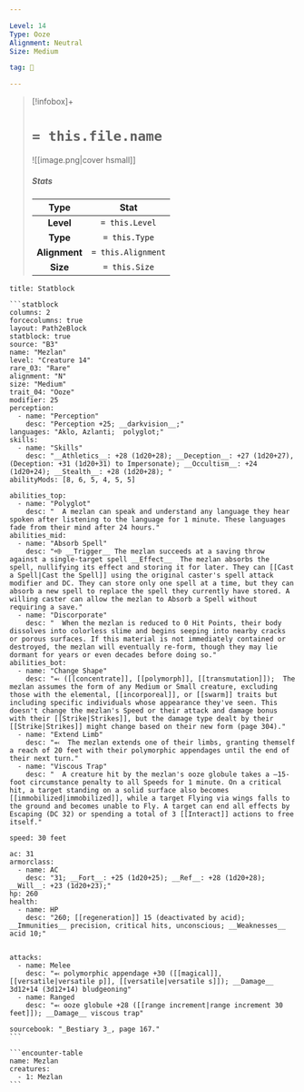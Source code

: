 ```yaml
---

Level: 14
Type: Ooze
Alignment: Neutral
Size: Medium

tag: 👹

---
```


> [!infobox]+
> #  `= this.file.name`
> ![[image.png|cover hsmall]]
> ##### Stats
> Type | Stat |
> :---:|:---:|
> **Level** | `= this.Level` |
> **Type** | `= this.Type` |
> **Alignment** | `= this.Alignment` |
> **Size** | `= this.Size` |



````ad-info
title: Statblock

```statblock
columns: 2
forcecolumns: true
layout: Path2eBlock
statblock: true
source: "B3"
name: "Mezlan"
level: "Creature 14"
rare_03: "Rare"
alignment: "N"
size: "Medium"
trait_04: "Ooze"
modifier: 25
perception:
  - name: "Perception"
    desc: "Perception +25; __darkvision__;"
languages: "Aklo, Azlanti;  polyglot;"
skills:
  - name: "Skills"
    desc: "__Athletics__: +28 (1d20+28); __Deception__: +27 (1d20+27), (Deception: +31 (1d20+31) to Impersonate); __Occultism__: +24 (1d20+24); __Stealth__: +28 (1d20+28); "
abilityMods: [8, 6, 5, 4, 5, 5]

abilities_top:
  - name: "Polyglot"
    desc: "  A mezlan can speak and understand any language they hear spoken after listening to the language for 1 minute. These languages fade from their mind after 24 hours."
abilities_mid:
  - name: "Absorb Spell"
    desc: "⬲ __Trigger__ The mezlan succeeds at a saving throw against a single-target spell __Effect__  The mezlan absorbs the spell, nullifying its effect and storing it for later. They can [[Cast a Spell|Cast the Spell]] using the original caster's spell attack modifier and DC. They can store only one spell at a time, but they can absorb a new spell to replace the spell they currently have stored. A willing caster can allow the mezlan to Absorb a Spell without requiring a save."
  - name: "Discorporate"
    desc: "  When the mezlan is reduced to 0 Hit Points, their body dissolves into colorless slime and begins seeping into nearby cracks or porous surfaces. If this material is not immediately contained or destroyed, the mezlan will eventually re-form, though they may lie dormant for years or even decades before doing so."
abilities_bot:
  - name: "Change Shape"
    desc: "⬻ ([[concentrate]], [[polymorph]], [[transmutation]]);  The mezlan assumes the form of any Medium or Small creature, excluding those with the elemental, [[incorporeal]], or [[swarm]] traits but including specific individuals whose appearance they've seen. This doesn't change the mezlan's Speed or their attack and damage bonus with their [[Strike|Strikes]], but the damage type dealt by their [[Strike|Strikes]] might change based on their new form (page 304)."
  - name: "Extend Limb"
    desc: "⬻  The mezlan extends one of their limbs, granting themself a reach of 20 feet with their polymorphic appendages until the end of their next turn."
  - name: "Viscous Trap"
    desc: "  A creature hit by the mezlan's ooze globule takes a –15-foot circumstance penalty to all Speeds for 1 minute. On a critical hit, a target standing on a solid surface also becomes [[immobilized|immobilized]], while a target Flying via wings falls to the ground and becomes unable to Fly. A target can end all effects by Escaping (DC 32) or spending a total of 3 [[Interact]] actions to free itself."

speed: 30 feet

ac: 31
armorclass:
  - name: AC
    desc: "31; __Fort__: +25 (1d20+25); __Ref__: +28 (1d20+28); __Will__: +23 (1d20+23);"
hp: 260
health:
  - name: HP
    desc: "260; [[regeneration]] 15 (deactivated by acid); __Immunities__ precision, critical hits, unconscious; __Weaknesses__ acid 10;"


attacks:
  - name: Melee
    desc: "⬻ polymorphic appendage +30 ([[magical]], [[versatile|versatile p]], [[versatile|versatile s]]); __Damage__ 3d12+14 (3d12+14) bludgeoning"
  - name: Ranged
    desc: "⬻ ooze globule +28 ([[range increment|range increment 30 feet]]); __Damage__ viscous trap"

sourcebook: "_Bestiary 3_, page 167."
```

```encounter-table
name: Mezlan
creatures:
  - 1: Mezlan
```

````


